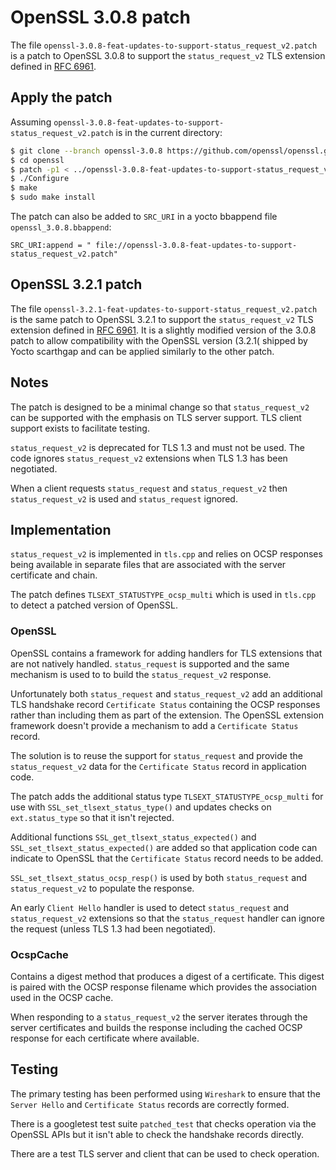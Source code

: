# OpenSSL 3.0.8 patch

The file `openssl-3.0.8-feat-updates-to-support-status_request_v2.patch` is a
patch to OpenSSL 3.0.8 to support the `status_request_v2` TLS extension defined
in [RFC 6961](https://datatracker.ietf.org/doc/html/rfc6961).

## Apply the patch

Assuming `openssl-3.0.8-feat-updates-to-support-status_request_v2.patch` is in
the current directory:

```sh
$ git clone --branch openssl-3.0.8 https://github.com/openssl/openssl.git
$ cd openssl
$ patch -p1 < ../openssl-3.0.8-feat-updates-to-support-status_request_v2.patch
$ ./Configure
$ make
$ sudo make install
```

The patch can also be added to `SRC_URI` in a yocto bbappend file
`openssl_3.0.8.bbappend`:

```bitbake
SRC_URI:append = " file://openssl-3.0.8-feat-updates-to-support-status_request_v2.patch"
```

## OpenSSL 3.2.1 patch
The file `openssl-3.2.1-feat-updates-to-support-status_request_v2.patch` is the same
patch to OpenSSL 3.2.1 to support the `status_request_v2` TLS extension defined
in [RFC 6961](https://datatracker.ietf.org/doc/html/rfc6961).
It is a slightly modified version of the 3.0.8 patch to allow compatibility with
the OpenSSL version (3.2.1( shipped by Yocto scarthgap and can be applied similarly
to the other patch.


## Notes

The patch is designed to be a minimal change so that `status_request_v2` can be
supported with the emphasis on TLS server support. TLS client support exists to
facilitate testing.

`status_request_v2` is deprecated for TLS 1.3 and must not be used. The code
ignores `status_request_v2` extensions when TLS 1.3 has been negotiated.

When a client requests `status_request` and `status_request_v2` then
`status_request_v2` is used and `status_request` ignored.

## Implementation

`status_request_v2` is implemented in `tls.cpp` and relies on OCSP responses
being available in separate files that are associated with the server
certificate and chain.

The patch defines `TLSEXT_STATUSTYPE_ocsp_multi` which is used in `tls.cpp` to
detect a patched version of OpenSSL.

### OpenSSL

OpenSSL contains a framework for adding handlers for TLS extensions that are not
natively handled. `status_request` is supported and the same mechanism is used
to to build the `status_request_v2` response.

Unfortunately both `status_request` and `status_request_v2` add an additional
TLS handshake record `Certificate Status` containing the OCSP responses rather
than including them as part of the extension. The OpenSSL extension framework
doesn't provide a mechanism to add a `Certificate Status` record.

The solution is to reuse the support for `status_request` and provide the
`status_request_v2` data for the `Certificate Status` record in application
code.

The patch adds the additional status type `TLSEXT_STATUSTYPE_ocsp_multi` for use
with `SSL_set_tlsext_status_type()` and updates checks on `ext.status_type` so
that it isn't rejected.

Additional functions `SSL_get_tlsext_status_expected()` and
`SSL_set_tlsext_status_expected()` are added so that application code can
indicate to OpenSSL that the `Certificate Status` record needs to be added.

`SSL_set_tlsext_status_ocsp_resp()` is used by both `status_request` and
`status_request_v2` to populate the response.

An early `Client Hello` handler is used to detect `status_request` and
`status_request_v2` extensions so that the `status_request` handler can ignore
the request (unless TLS 1.3 had been negotiated).

### OcspCache

Contains a digest method that produces a digest of a certificate. This digest
is paired with the OCSP response filename which provides the association used
in the OCSP cache.

When responding to a `status_request_v2` the server iterates through the server
certificates and builds the response including the cached OCSP response for each
certificate where available.

## Testing

The primary testing has been performed using `Wireshark` to ensure that the
`Server Hello` and `Certificate Status` records are correctly formed.

There is a googletest test suite `patched_test` that checks operation via the
OpenSSL APIs but it isn't able to check the handshake records directly.

There are a test TLS server and client that can be used to check operation.
